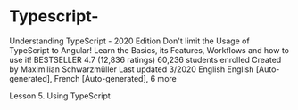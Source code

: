 # Typescript-

Understanding TypeScript - 2020 Edition
Don't limit the Usage of TypeScript to Angular! Learn the Basics, its Features, Workflows and how to use it!
BESTSELLER
4.7 (12,836 ratings)
60,236 students enrolled
Created by Maximilian Schwarzmüller
Last updated 3/2020
 English
 English [Auto-generated], French [Auto-generated], 6 more

Lesson 5. Using TypeScript